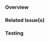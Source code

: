 <!--
Thank you for submitting a pull request. This code is leveraged to monitor critical services. Before contributing, please read our [contributing guidelines](https://github.com/newrelic/newrelic-browser-agent/blob/main/CONTRIBUTING.md) and [code of conduct](https://github.com/newrelic/.github/blob/main/CODE_OF_CONDUCT.md).
-->

### Overview

<!-- Please describe the changes present in the pull request and, if applicable, describe why the changes are needed. -->

### Related Issue(s)

<!-- Please provide a link to all Github and/or Jira issues related to the pull request. -->

### Testing

<!-- Please provide detailed steps for testing the changes in this pull request using a developers local environment. -->
